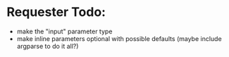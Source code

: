 
# Requester Todo:

- make the "input" parameter type
- make inline parameters optional with possible defaults (maybe include argparse to do it all?)
